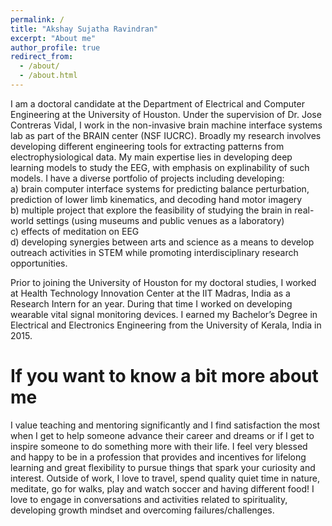 ```yaml
---
permalink: /
title: "Akshay Sujatha Ravindran"
excerpt: "About me"
author_profile: true
redirect_from: 
  - /about/
  - /about.html
---
```




I am a doctoral candidate at the Department of Electrical and Computer Engineering at the University of Houston. Under the supervision of Dr. Jose Contreras Vidal, I work in the non-invasive brain machine interface systems lab as part of the BRAIN center (NSF IUCRC). Broadly my research involves developing different engineering tools for extracting patterns from electrophysiological data. My main expertise lies in developing deep learning models to study the EEG, with emphasis on explinability of such models. I have a diverse portfolio of projects including developing: <br />a) brain computer interface systems for predicting balance perturbation, prediction of lower limb kinematics, and decoding hand motor imagery <br /> b) multiple project that explore the feasibility of studying the brain in real-world settings (using museums and public venues as a laboratory) <br /> c) effects of meditation on EEG <br /> d) developing synergies between arts and science as a means to develop outreach activities in STEM while promoting interdisciplinary research opportunities. 

Prior to joining the University of Houston for my doctoral studies, I worked at Health Technology Innovation Center at the IIT Madras, India as a Research Intern for an year. During that time I worked on developing wearable vital signal monitoring devices. I earned my Bachelor’s Degree in Electrical and Electronics Engineering from the University of Kerala, India in 2015.


If you want to know a bit more about me
======
I value teaching and mentoring significantly and I find satisfaction the most when I get to help someone advance their career and dreams or if I get to inspire someone to do something more with their life. I feel very blessed and happy to be in a profession that provides and incentives for lifelong learning and great flexibility to pursue things that spark your curiosity and interest. Outside of work, I love to travel, spend quality quiet time in nature, meditate, go for walks, play and watch soccer and having different food! I love to engage in conversations and activities related to spirituality, developing growth mindset and overcoming failures/challenges.  
